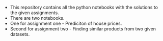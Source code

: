 * This repository contains all the python notebooks with the solutions to the given assignments.
* There are two notebooks. 
* One for assignment one - Prediciton of house prices.
* Second for assignment two - Finding similar products from two given datasets.
